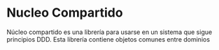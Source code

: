 # Nucleo Compartido

Núcleo compartido es una librería para usarse en un sistema que sigue principios DDD. Esta librería contiene objetos comunes entre dominios

